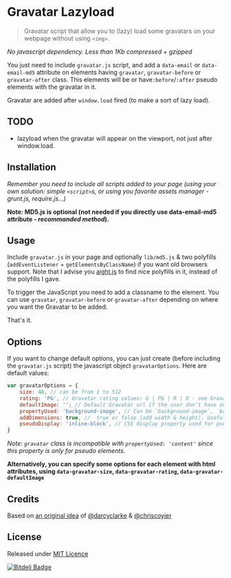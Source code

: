 # Gravatar Lazyload

> Gravatar script that allow you to (lazy) load some gravatars on your webpage without using `<img>`.

_No javascript dependency. Less than 1Kb compressed + gzipped_

You just need to include `gravatar.js` script, and add a `data-email` or `data-email-md5` attribute on elements having `gravatar`, `gravatar-before` or `gravatar-after` class.
This elements will be or have`:before`/`:after` pseudo elements with the gravatar in it.

Gravatar are added after `window.load` fired (to make a sort of lazy load).

## TODO

+ lazyload when the gravatar will appear on the viewport, not just after window.load.

## Installation

*Remember you need to include all scripts added to your page (using your own solution: simple `<script>`s, or using you favorite assets manager - grunt.js, require.js...)*

**Note: MD5.js is optional (not needed if you directly use data-email-md5 attribute - *recommanded method*).**

## Usage

Include `gravatar.js` in your page and optionally `lib/md5.js` & two polyfills (`addEventListener` + `getElementsByClassName`) if you want old browsers support.
Note that I advise you [aight.js](https://github.com/shawnbot/aight) to find  nice polyfills in it, instead of the polyfills I gave.

To trigger the JavaScript you need to add a classname to the element. You can use `gravatar`, `gravatar-before` or `gravatar-after` depending on where you want the Gravatar to be added.

That's it.

## Options

If you want to change default options, you can just create (before including the `gravatar.js` script) the javascript object `gravatarOptions`.
Here are default values:

```js
var gravatarOptions = {
    size: 48, // can be from 1 to 512
    rating: 'PG', // Gravatar rating values: G | PG | R | X - see Gravatar doc for more info
    defaultImage: ''; // Default Gravatar url if the user don't have one. Can be an url or a Gravatar value like 404 | mm | identicon | monsterid | wavatar
    propertyUsed: 'background-image', // Can be `background-image`, `background`, or `content` since the value is an `url(…)`
    addDimensions: true, //  true or false (add width & height). Usefull if you use background property. In this case, remember to add content: "";
    pseudoDisplay: 'inline-block', // CSS display property used for pseudo elements. Can be `block` or `inline-block` (inline is not advised...) or `null
}
```

*Note: `gravatar` class is incompatible with `propertyUsed: 'content'` since this property is only for pseudo elements.*

**Alternatively, you can specify some options for each element with html attributes, using `data-gravatar-size`, `data-gravatar-rating`, `data-gravatar-defaultImage`**

## Credits

Based on [an original idea](http://darcyclarke.me/development/quick-tip-get-gravatar-images-from-emails-with-javascript/) of [@darcyclarke](https://github.com/darcyclarke) & [@chriscoyier](https://github.com/chriscoyier)

## License

Released under [MIT Licence](http://moox.mit-license.org/)


[![Bitdeli Badge](https://d2weczhvl823v0.cloudfront.net/MoOx/gravatar-lazyload/trend.png)](https://bitdeli.com/free "Bitdeli Badge")

